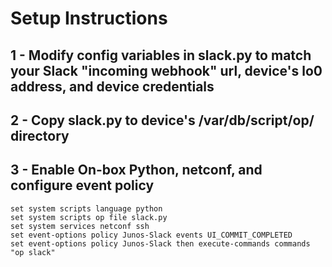 
# Setup Instructions
## 1 - Modify config variables in slack.py to match your Slack "incoming webhook" url, device's lo0 address, and device credentials

## 2 - Copy slack.py to device's /var/db/script/op/ directory

## 3 - Enable On-box Python, netconf, and configure event policy
```
set system scripts language python
set system scripts op file slack.py
set system services netconf ssh
set event-options policy Junos-Slack events UI_COMMIT_COMPLETED
set event-options policy Junos-Slack then execute-commands commands "op slack"
```
